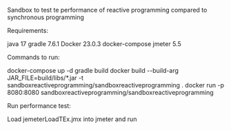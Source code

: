 Sandbox to test te performance of reactive programming compared to synchronous programming

Requirements:

java 17
gradle 7.6.1
Docker 23.0.3
docker-compose
jmeter 5.5


Commands to run:

docker-compose up -d
gradle build
docker build --build-arg JAR_FILE=build/libs/*.jar -t sandboxreactiveprogramming/sandboxreactiveprogramming .
docker run -p 8080:8080 sandboxreactiveprogramming/sandboxreactiveprogramming


Run performance test:

Load jemeterLoadTEx.jmx into jmeter and run